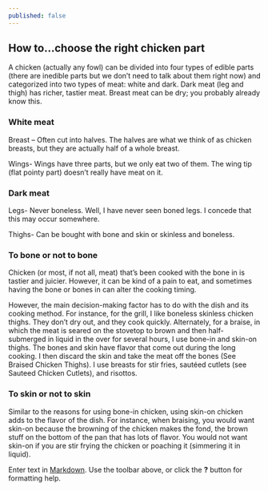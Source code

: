 ```yaml
---
published: false
---
```

## How to…choose the right chicken part



A chicken (actually any fowl) can be divided into four types of edible parts (there are inedible parts but we don’t need to talk about them right now) and categorized into two types of meat: white and dark. Dark meat (leg and thigh) has richer, tastier meat.  Breast meat can be dry; you probably already know this.

### White meat

Breast – Often cut into halves. The halves are what we think of as chicken breasts, but they are actually half of a whole breast.

Wings- Wings have three parts, but we only eat two of them. The wing tip (flat pointy part) doesn’t really have meat on it. 

### Dark meat

Legs- Never boneless. Well, I have never seen boned legs.  I concede that this may occur somewhere.

Thighs- Can be bought with bone and skin or skinless and boneless.


### To bone or not to bone

Chicken (or most, if not all, meat) that’s been cooked with the bone in is tastier and juicier.  However, it can be kind of a pain to eat, and sometimes having the bone or bones in can alter the cooking timing.

However, the main decision-making factor has to do with the dish and its cooking method.  For instance, for the grill, I like boneless skinless chicken thighs.  They don’t dry out, and they cook quickly. Alternately, for a braise, in which the meat is seared on the stovetop to brown and then half-submerged in liquid in the over for several hours, I use bone-in and skin-on thighs.  The bones and skin have flavor that come out during the long cooking. I then discard the skin and take the meat off the bones (See Braised Chicken Thighs).  I use breasts for stir fries, sautéed cutlets (see Sauteed Chicken Cutlets), and risottos.

### To skin or not to skin

Similar to the reasons for using bone-in chicken, using skin-on chicken adds to the flavor of the dish.  For instance, when braising, you would want skin-on because the browning of the chicken makes the fond, the brown stuff on the bottom of the pan that has lots of flavor.  You would not want skin-on if you are stir frying the chicken or poaching it (simmering it in liquid).


Enter text in [Markdown](http://daringfireball.net/projects/markdown/). Use the toolbar above, or click the **?** button for formatting help.
